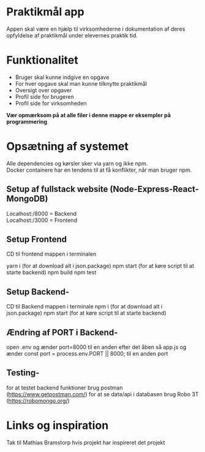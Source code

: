 # Praktikm&aring;l app
Appen skal være en hjælp til virksomhederne i dokumentation af deres opfyldelse af praktikmål under elevernes praktik tid.
# Funktionalitet
* Bruger skal kunne indgive en opgave
* For hver opgave skal man kunne tilknytte praktikmål
* Oversigt over opgaver
* Profil side for brugeren
* Profil side for virksomheden

**Vær opmærksom på at alle filer i denne mappe er eksempler på programmering**

# Opsætning af systemet
Alle dependencies og kørsler sker via yarn og ikke npm.<br/>
Docker containere har en tendens til at få konflikter, når man bruger npm.<br/>

## Setup af fullstack website (Node-Express-React-MongoDB) 
Localhost:/8000 = Backend<br/>
Localhost:/3000 = Frontend<br/>

## Setup Frontend
CD til frontend mappen i terminalen<br/>

yarn i (for at download alt i json.package)
npm start (for at køre script til at starte backend)
npm build
npm test

## Setup Backend-

CD til Backend mappen i terminale 
npm i (for at download alt i json.package)
npm start (for at køre script til at starte backend)

## Ændring af PORT i Backend-

open .env og ænder port=8000 til en anden
efter det åben så app.js og ænder const port = process.env.PORT || 8000; til en anden port

## Testing-
for at testet backend funktioner brug postman (https://www.getpostman.com/)
for at se data/api i databasen brug Robo 3T (https://robomongo.org/)

 

# Links og inspiration

Tak til Mathias Bramstorp hvis projekt har inspireret det projekt
